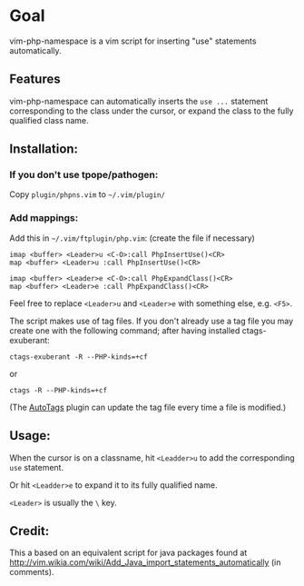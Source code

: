 # Goal

vim-php-namespace is a vim script for inserting "use" statements automatically.

## Features

vim-php-namespace can automatically inserts the `use ...` statement corresponding to the class under the cursor, or expand the class to the fully qualified class name.

## Installation:

### If you don't use tpope/pathogen:

Copy `plugin/phpns.vim` to `~/.vim/plugin/`

### Add mappings:

Add this in `~/.vim/ftplugin/php.vim`: (create the file if necessary)

    imap <buffer> <Leader>u <C-O>:call PhpInsertUse()<CR>
    map <buffer> <Leader>u :call PhpInsertUse()<CR>

    imap <buffer> <Leader>e <C-O>:call PhpExpandClass()<CR>
    map <buffer> <Leader>e :call PhpExpandClass()<CR>
    
Feel free to replace `<Leader>u` and `<Leader>e` with something else, e.g. `<F5>`.

The script makes use of tag files. If you don't already use a tag file you may create one with the following command; after having installed ctags-exuberant:

    ctags-exuberant -R --PHP-kinds=+cf

or

    ctags -R --PHP-kinds=+cf

(The [AutoTags](http://www.vim.org/scripts/script.php?script_id=1343) plugin can update the tag file every time a file is modified.)

## Usage:

When the cursor is on a classname, hit `<Leadder>u` to add the corresponding `use` statement.

Or hit `<Leadder>e` to expand it to its fully qualified name.

`<Leader>` is usually the `\` key.

## Credit:

This a based on an equivalent script for java packages found at http://vim.wikia.com/wiki/Add_Java_import_statements_automatically (in comments).
